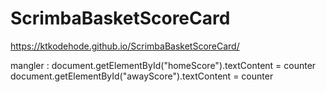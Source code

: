 # ScrimbaBasketScoreCard

https://ktkodehode.github.io/ScrimbaBasketScoreCard/


mangler :
document.getElementById("homeScore").textContent = counter
document.getElementById("awayScore").textContent = counter
